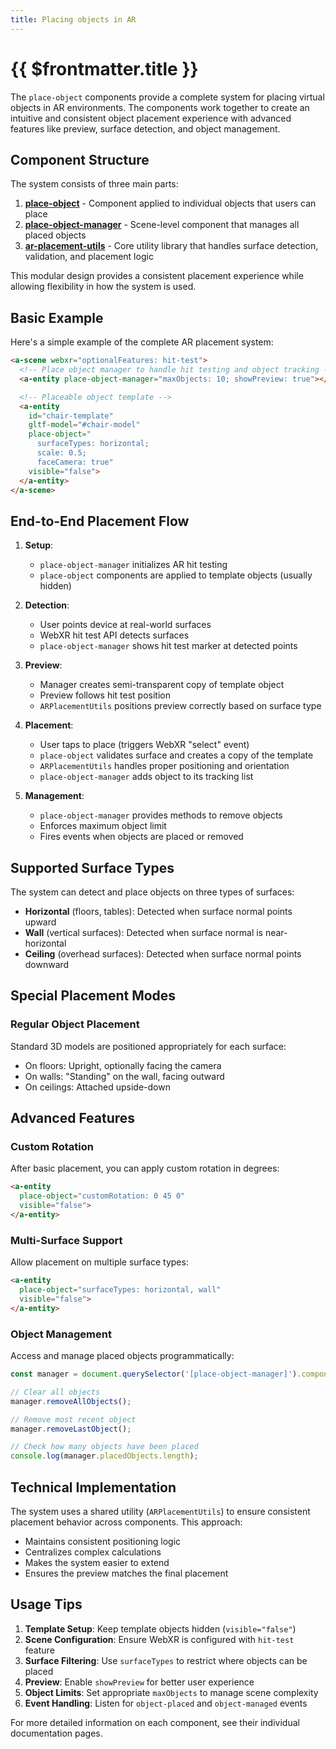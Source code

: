 ```yaml
---
title: Placing objects in AR
---
```


# {{ $frontmatter.title }}

The `place-object` components provide a complete system for placing virtual objects in AR environments. The components work together to create an intuitive and consistent object placement experience with advanced features like preview, surface detection, and object management.

## Component Structure

The system consists of three main parts:

1. [**place-object**](/ar-vr-components/place-object) - Component applied to individual objects that users can place
2. [**place-object-manager**](/ar-vr-components/place-object-manager) - Scene-level component that manages all placed objects
3. [**ar-placement-utils**](/ar-vr-components/ar-placement-utils) - Core utility library that handles surface detection, validation, and placement logic

This modular design provides a consistent placement experience while allowing flexibility in how the system is used.

## Basic Example

Here's a simple example of the complete AR placement system:

```html
<a-scene webxr="optionalFeatures: hit-test">
  <!-- Place object manager to handle hit testing and object tracking -->
  <a-entity place-object-manager="maxObjects: 10; showPreview: true"></a-entity>

  <!-- Placeable object template -->
  <a-entity
    id="chair-template"
    gltf-model="#chair-model"
    place-object="
      surfaceTypes: horizontal;
      scale: 0.5;
      faceCamera: true"
    visible="false">
  </a-entity>
</a-scene>
```

## End-to-End Placement Flow

1. **Setup**:
   - `place-object-manager` initializes AR hit testing
   - `place-object` components are applied to template objects (usually hidden)

2. **Detection**:
   - User points device at real-world surfaces
   - WebXR hit test API detects surfaces
   - `place-object-manager` shows hit test marker at detected points

3. **Preview**:
   - Manager creates semi-transparent copy of template object
   - Preview follows hit test position
   - `ARPlacementUtils` positions preview correctly based on surface type

4. **Placement**:
   - User taps to place (triggers WebXR "select" event)
   - `place-object` validates surface and creates a copy of the template
   - `ARPlacementUtils` handles proper positioning and orientation
   - `place-object-manager` adds object to its tracking list

5. **Management**:
   - `place-object-manager` provides methods to remove objects
   - Enforces maximum object limit
   - Fires events when objects are placed or removed

## Supported Surface Types

The system can detect and place objects on three types of surfaces:

- **Horizontal** (floors, tables): Detected when surface normal points upward
- **Wall** (vertical surfaces): Detected when surface normal is near-horizontal
- **Ceiling** (overhead surfaces): Detected when surface normal points downward

## Special Placement Modes

### Regular Object Placement

Standard 3D models are positioned appropriately for each surface:
- On floors: Upright, optionally facing the camera
- On walls: "Standing" on the wall, facing outward
- On ceilings: Attached upside-down

## Advanced Features

### Custom Rotation

After basic placement, you can apply custom rotation in degrees:

```html
<a-entity
  place-object="customRotation: 0 45 0"
  visible="false">
</a-entity>
```

### Multi-Surface Support

Allow placement on multiple surface types:

```html
<a-entity
  place-object="surfaceTypes: horizontal, wall"
  visible="false">
</a-entity>
```

### Object Management

Access and manage placed objects programmatically:

```javascript
const manager = document.querySelector('[place-object-manager]').components['place-object-manager'];

// Clear all objects
manager.removeAllObjects();

// Remove most recent object
manager.removeLastObject();

// Check how many objects have been placed
console.log(manager.placedObjects.length);
```

## Technical Implementation

The system uses a shared utility (`ARPlacementUtils`) to ensure consistent placement behavior across components. This approach:

- Maintains consistent positioning logic
- Centralizes complex calculations
- Makes the system easier to extend
- Ensures the preview matches the final placement

## Usage Tips

1. **Template Setup**: Keep template objects hidden (`visible="false"`)
2. **Scene Configuration**: Ensure WebXR is configured with `hit-test` feature
3. **Surface Filtering**: Use `surfaceTypes` to restrict where objects can be placed
4. **Preview**: Enable `showPreview` for better user experience
5. **Object Limits**: Set appropriate `maxObjects` to manage scene complexity
6. **Event Handling**: Listen for `object-placed` and `object-managed` events

For more detailed information on each component, see their individual documentation pages.
